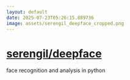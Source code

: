 ```yaml
---
layout: default
date: 2025-07-23T05:26:15.889736
image: assets/serengil_deepface_cropped.png
---
```


# [serengil/deepface](https://github.com/serengil/deepface)

face recognition and analysis in python
